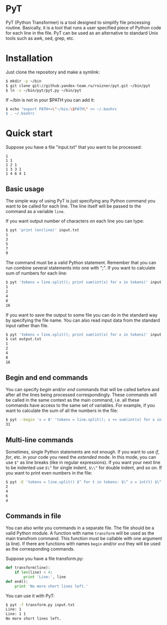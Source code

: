 PyT
===

PyT (Python Transformer) is a tool designed to simplify file processing routine. Basically, it is a tool that runs a user specified piece of Python code for each line in the file. PyT can be used as an alternative to standard Unix tools such as awk, sed, grep, etc.

Installation
============

Just clone the repository and make a symlink:
```bash
$ mkdir -p ~/bin
$ git clone git://github.yandex-team.ru/roizner/pyt.git ~/bin/pyt
$ ln -s ~/bin/pyt/pyt.py ~/bin/pyt
```
If ~/bin is not in your $PATH you can add it:
```bash
$ echo "export PATH+=\"~/bin:\$PATH\" >> ~/.bashrc
$ . ~/.bashrc
```
  
Quick start
===========

Suppose you have a file "input.txt" that you want to be processed:
```
1
1 1
1 2 1
1 3 3 1
1 4 6 4 1
```

Basic usage
-----------

The simple way of using PyT is just specifying any Python command you want to be called for each line. The line itself will be passed to the command as a variable `line`.

If you want output number of characters on each line you can type:
```bash
$ pyt 'print len(line)' input.txt
1
3
5
7
9
```

The command must be a valid Python statement. Remember that you can run combine several statements into one with ";".
If you want to calculate sum of numbers for each line:
```bash
$ pyt 'tokens = line.split(); print sum(int(x) for x in tokens)' input.txt
1
2
4
8
16
```

If you want to save the output to some file you can do in the standard way by specifying the file name. You can also read input data from the standard input rather than file.
```bash
$ pyt 'tokens = line.split(); print sum(int(x) for x in tokens)' input.txt output.txt
$ cat output.txt
1
2
4
8
16
```

Begin and end commands
----------------------

You can specify *begin* and/or *end* commands that will be called before and after all the lines being processed correspondingly. These commands will be called in the same context as the main command, i.e. all these commands have access to the same set of variables.
For example, if you want to calculate the sum of all the numbers in the file:
```bash
$ pyt --begin 's = 0' 'tokens = line.split(); s += sum(int(x) for x in tokens)' --end 'print s' input.txt
31
```

Multi-line commands
-------------------

Sometimes, single Python statements are not enough. If you want to use *if*, *for*, etc. in your code you need the *extended* mode. In this mode, you can use `$^` as line breaks (like in regular expressions). If you want your next line to be indented use `$\^` for single indent, `$\\^` for double indent, and so on.
If you want to print even numbers in the file:
```bash
$ pyt -E 'tokens = line.split() $^ for t in tokens: $\^ x = int(t) $\^ if x % 2 == 0: $\\^ print x' input.txt
2
4
6
4
```

Commands in file
----------------

You can also write you commands in a separate file. The file should be a valid Python module. A function with name `transform` will be used as the main transfrom command. This function must be callable with one argument (a line). If there are functions with names `begin` and/or `end` they will be used as the corresponding commands.

Suppose you have a file transform.py:
```python
def transform(line):
    if len(line) < 4:
        print 'Line:', line
def end():
    print 'No more short lines left.'
```

You can use it with PyT:
```bash
$ pyt -f transform.py input.txt
Line: 1
Line: 1 1
No more short lines left.
```
